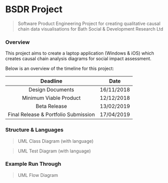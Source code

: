# BSDR Project

>Software Product Engineering Project for creating qualitative causal chain data visualisations for Bath Social & Development Research Ltd

### Overview

This project aims to create a laptop application (Windows & iOS) which creates causal chain analysis diagrams for social impact assessment.
 
 Below is an overview of the timeline for this project:
 
 | Deadline | Date |
 |:---:|:---:|
 |Design Documents|16/11/2018|
 |Minimum Viable Product|12/12/2018|
 |Beta Release|13/02/2019|
 |Final Release & Portfolio Submission|17/04/2019|
 
### Structure & Languages

>UML Class Diagram (with language)

>UML Test Diagram (with language)

### Example Run Through

>UML Flow Diagram